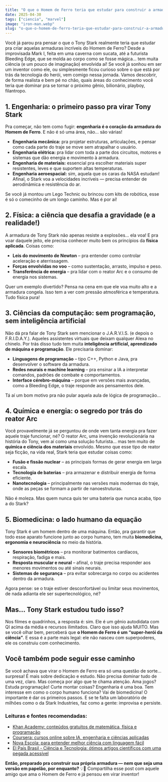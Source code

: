```yaml
---
title: "O que o Homem de Ferro teria que estudar para construir a armadura?"
date: 2025-04-30
tags: ["ciencia", "marvel"]
image: "iron-man.webp"
slug: "o-que-o-homem-de-ferro-teria-que-estudar-para-construir-a-armadura?"
---
```


Você já parou pra pensar o que o Tony Stark realmente teria que estudar pra criar aquelas armaduras incríveis do Homem de Ferro? Desde a improvisada Mark I, feita em uma caverna com sucata, até a futurista Bleeding Edge, que se molda ao corpo como se fosse mágica... tem muita ciência (e um pouco de imaginação) envolvida aí! Se você já sonhou em ser um inventor como ele, ou simplesmente ficou curioso sobre o que está por trás da tecnologia do herói, vem comigo nessa jornada. Vamos descobrir, de forma realista e bem pé no chão, quais áreas do conhecimento você teria que dominar pra se tornar o próximo gênio, bilionário, playboy, filantropo.

## 1\. Engenharia: o primeiro passo pra virar Tony Stark

Pra começar, não tem como fugir: **engenharia é o coração da armadura do Homem de Ferro**. E não é só uma área, não… são várias!

*   **Engenharia mecânica:** pra projetar estruturas, articulações, e pensar como cada parte do traje se move sem atrapalhar o usuário.
*   **Engenharia elétrica:** pra lidar com toda a parte dos circuitos, motores e sistemas que dão energia e movimento à armadura.
*   **Engenharia de materiais:** essencial pra escolher materiais super resistentes, leves e que suportem altas temperaturas.
*   **Engenharia aeroespacial:** sim, aquela que os caras da NASA estudam! Afinal, o Stark voa a velocidades incríveis — precisa entender de aerodinâmica e resistência do ar.

Se você já montou um Lego Technic ou brincou com kits de robótica, esse é só o comecinho de um longo caminho. Mas é por aí!

## 2\. Física: a ciência que desafia a gravidade (e a realidade!)

A armadura de Tony Stark não apenas resiste a explosões… ela voa! E pra voar daquele jeito, ele precisa conhecer muito bem os princípios da **física aplicada**. Coisas como:

*   **Leis do movimento de Newton** – pra entender como controlar aceleração e aterrissagem.
*   **Forças envolvidas no voo** – como sustentação, arrasto, impulso e peso.
*   **Transferência de energia** – pra lidar com o reator Arc e o consumo de energia nos sistemas.

Quer um exemplo divertido? Pensa na cena em que ele voa muito alto e a armadura congela. Isso tem a ver com pressão atmosférica e temperatura. Tudo física pura!

## 3\. Ciências da computação: sem programação, sem inteligência artificial

Não dá pra falar de Tony Stark sem mencionar o J.A.R.V.I.S. (e depois o F.R.I.D.A.Y.). Aqueles assistentes virtuais que deixam qualquer Alexa no chinelo. Por trás disso tudo tem muita **inteligência artificial, aprendizado de máquina e programação**. Ele precisaria dominar:

*   **Linguagens de programação** – tipo C++, Python e Java, pra desenvolver o software da armadura.
*   **Redes neurais e machine learning** – pra ensinar a IA a interpretar comandos, padrões de combate e comportamentos.
*   **Interface cérebro-máquina** – porque em versões mais avançadas, como a Bleeding Edge, o traje responde aos pensamentos dele.

Tá aí um bom motivo pra não pular aquela aula de lógica de programação...

## 4\. Química e energia: o segredo por trás do reator Arc

Você provavelmente já se perguntou de onde vem tanta energia pra fazer aquele traje funcionar, né? O reator Arc, uma invenção revolucionária na história do Tony, vem aí como uma solução futurista… mas tem muito de **química e ciência dos materiais** envolvido. Mesmo que esse tipo de reator seja ficção, na vida real, Stark teria que estudar coisas como:

*   **Fusão e fissão nuclear** – as principais formas de gerar energia em larga escala.
*   **Tecnologia de baterias** – pra armazenar e distribuir energia de forma eficiente.
*   **Nanotecnologia** – principalmente nas versões mais modernas do traje, onde as peças se formam a partir de nanoestruturas.

Não é moleza. Mas quem nunca quis ter uma bateria que nunca acaba, tipo a do Stark?

## 5\. Biomedicina: o lado humano da equação

Tony Stark é um homem dentro de uma máquina. Então, pra garantir que todo esse aparato funcione junto ao corpo humano, tem muita **biomedicina, ergonomia e neurociência** no meio da história.

*   **Sensores biométricos** – pra monitorar batimentos cardíacos, respiração, fadiga e mais.
*   **Resposta muscular e neural** – afinal, o traje precisa responder aos menores movimentos ou até sinais neurais.
*   **Sistemas de segurança** – pra evitar sobrecarga no corpo ou acidentes dentro da armadura.

Agora pense: se o traje estiver desconfortável ou limitar seus movimentos, de nada adianta ele ser supertecnológico, né?

## Mas... Tony Stark estudou tudo isso?

Nos filmes e quadrinhos, a resposta é: sim. Ele é um gênio autodidata com QI acima da média e recursos ilimitados. Claro que isso ajuda MUITO. Mas se você olhar bem, perceberá que **o Homem de Ferro é um “super-herói da ciência”**. E essa é a parte mais legal: ele não nasceu com superpoderes, ele os construiu com conhecimento.

## Você também pode seguir esse caminho

Se você achava que virar o Homem de Ferro era só uma questão de sorte... surpresa! É mais sobre dedicação e estudo. Não precisa dominar tudo de uma vez, claro. Mas começa por algo que te chama atenção. Ama jogos? Estuda programação! Curte montar coisas? Engenharia é uma boa. Tem interesse em como o corpo humano funciona? Vai de biomedicina! O importante é dar os primeiros passos. E se te falta um laboratório de milhões como o da Stark Industries, faz como a gente: improvisa e persiste.

### Leituras e fontes recomendadas:

*   [Khan Academy: conteúdos gratuitos de matemática, física e programação](https://www.khanacademy.org/)
*   [Coursera: cursos online sobre IA, engenharia e ciências aplicadas](https://www.coursera.org/)
*   [Nova Escola: para entender melhor ciência com linguagem fácil](https://novaescola.org.br/)
*   [El País Brasil - Ciência e Tecnologia: ótimos artigos científicos com uma pegada acessível](https://brasil.elpais.com/)

**Então, preparado pra construir sua própria armadura — nem que seja uma versão em papelão, por enquanto?** 💡🦾 Compartilha esse post com aquele amigo que ama o Homem de Ferro e já pensou em virar inventor!